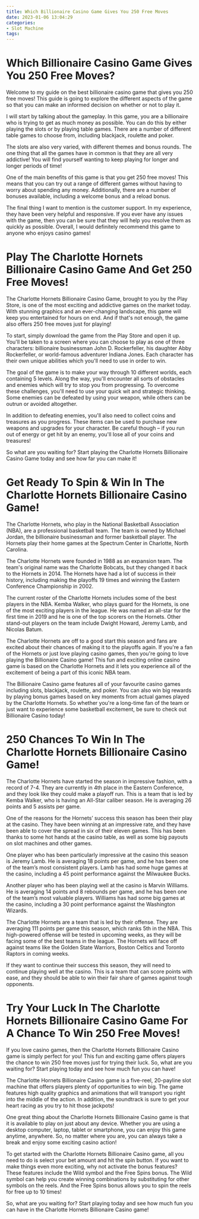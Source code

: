 ```yaml
---
title: Which Billionaire Casino Game Gives You 250 Free Moves
date: 2023-01-06 13:04:29
categories:
- Slot Machine
tags:
---
```



#  Which Billionaire Casino Game Gives You 250 Free Moves?

Welcome to my guide on the best billionaire casino game that gives you 250 free moves! This guide is going to explore the different aspects of the game so that you can make an informed decision on whether or not to play it.

I will start by talking about the gameplay. In this game, you are a billionaire who is trying to get as much money as possible. You can do this by either playing the slots or by playing table games. There are a number of different table games to choose from, including blackjack, roulette and poker.

The slots are also very varied, with different themes and bonus rounds. The one thing that all the games have in common is that they are all very addictive! You will find yourself wanting to keep playing for longer and longer periods of time!

One of the main benefits of this game is that you get 250 free moves! This means that you can try out a range of different games without having to worry about spending any money. Additionally, there are a number of bonuses available, including a welcome bonus and a reload bonus.

The final thing I want to mention is the customer support. In my experience, they have been very helpful and responsive. If you ever have any issues with the game, then you can be sure that they will help you resolve them as quickly as possible. Overall, I would definitely recommend this game to anyone who enjoys casino games!

#  Play The Charlotte Hornets Billionaire Casino Game And Get 250 Free Moves!

The Charlotte Hornets Billionaire Casino Game, brought to you by the Play Store, is one of the most exciting and addictive games on the market today. With stunning graphics and an ever-changing landscape, this game will keep you entertained for hours on end. And if that's not enough, the game also offers 250 free moves just for playing!

To start, simply download the game from the Play Store and open it up. You'll be taken to a screen where you can choose to play as one of three characters: billionaire businessman John D. Rockerfeller, his daughter Abby Rockerfeller, or world-famous adventurer Indiana Jones. Each character has their own unique abilities which you'll need to use in order to win.

The goal of the game is to make your way through 10 different worlds, each containing 5 levels. Along the way, you'll encounter all sorts of obstacles and enemies which will try to stop you from progressing. To overcome these challenges, you'll need to use your quick wit and strategic thinking. Some enemies can be defeated by using your weapon, while others can be outrun or avoided altogether.

In addition to defeating enemies, you'll also need to collect coins and treasures as you progress. These items can be used to purchase new weapons and upgrades for your character. Be careful though – if you run out of energy or get hit by an enemy, you'll lose all of your coins and treasures!

So what are you waiting for? Start playing the Charlotte Hornets Billionaire Casino Game today and see how far you can make it!

#  Get Ready To Spin & Win In The Charlotte Hornets Billionaire Casino Game!

The Charlotte Hornets, who play in the National Basketball Association (NBA), are a professional basketball team. The team is owned by Michael Jordan, the billionaire businessman and former basketball player. The Hornets play their home games at the Spectrum Center in Charlotte, North Carolina.

The Charlotte Hornets were founded in 1988 as an expansion team. The team's original name was the Charlotte Bobcats, but they changed it back to the Hornets in 2014. The Hornets have had a lot of success in their history, including making the playoffs 19 times and winning the Eastern Conference Championship in 2002.

The current roster of the Charlotte Hornets includes some of the best players in the NBA. Kemba Walker, who plays guard for the Hornets, is one of the most exciting players in the league. He was named an all-star for the first time in 2019 and he is one of the top scorers on the Hornets. Other stand-out players on the team include Dwight Howard, Jeremy Lamb, and Nicolas Batum.

The Charlotte Hornets are off to a good start this season and fans are excited about their chances of making it to the playoffs again. If you're a fan of the Hornets or just love playing casino games, then you're going to love playing the Billionaire Casino game! This fun and exciting online casino game is based on the Charlotte Hornets and it lets you experience all of the excitement of being a part of this iconic NBA team.

The Billionaire Casino game features all of your favourite casino games including slots, blackjack, roulette, and poker. You can also win big rewards by playing bonus games based on key moments from actual games played by the Charlotte Hornets. So whether you're a long-time fan of the team or just want to experience some basketball excitement, be sure to check out Billionaire Casino today!

#  250 Chances To Win In The Charlotte Hornets Billionaire Casino Game!

The Charlotte Hornets have started the season in impressive fashion, with a record of 7-4. They are currently in 4th place in the Eastern Conference, and they look like they could make a playoff run. This is a team that is led by Kemba Walker, who is having an All-Star caliber season. He is averaging 26 points and 5 assists per game.

One of the reasons for the Hornets’ success this season has been their play at the casino. They have been winning at an impressive rate, and they have been able to cover the spread in six of their eleven games. This has been thanks to some hot hands at the casino table, as well as some big payouts on slot machines and other games.

One player who has been particularly impressive at the casino this season is Jeremy Lamb. He is averaging 18 points per game, and he has been one of the team’s most consistent players. Lamb has had some huge games at the casino, including a 45 point performance against the Milwaukee Bucks.

 Another player who has been playing well at the casino is Marvin Williams. He is averaging 14 points and 8 rebounds per game, and he has been one of the team’s most valuable players. Williams has had some big games at the casino, including a 30 point performance against the Washington Wizards.

The Charlotte Hornets are a team that is led by their offense. They are averaging 111 points per game this season, which ranks 5th in the NBA. This high-powered offense will be tested in upcoming weeks, as they will be facing some of the best teams in the league. The Hornets will face off against teams like the Golden State Warriors, Boston Celtics and Toronto Raptors in coming weeks.

If they want to continue their success this season, they will need to continue playing well at the casino. This is a team that can score points with ease, and they should be able to win their fair share of games against tough opponents.

#  Try Your Luck In The Charlotte Hornets Billionaire Casino Game For A Chance To Win 250 Free Moves!

If you love casino games, then the Charlotte Hornets Billionaire Casino game is simply perfect for you! This fun and exciting game offers players the chance to win 250 free moves just for trying their luck. So, what are you waiting for? Start playing today and see how much fun you can have!

The Charlotte Hornets Billionaire Casino game is a five-reel, 20-payline slot machine that offers players plenty of opportunities to win big. The game features high quality graphics and animations that will transport you right into the middle of the action. In addition, the soundtrack is sure to get your heart racing as you try to hit those jackpots!

One great thing about the Charlotte Hornets Billionaire Casino game is that it is available to play on just about any device. Whether you are using a desktop computer, laptop, tablet or smartphone, you can enjoy this game anytime, anywhere. So, no matter where you are, you can always take a break and enjoy some exciting casino action!

To get started with the Charlotte Hornets Billionaire Casino game, all you need to do is select your bet amount and hit the spin button. If you want to make things even more exciting, why not activate the bonus features? These features include the Wild symbol and the Free Spins bonus. The Wild symbol can help you create winning combinations by substituting for other symbols on the reels. And the Free Spins bonus allows you to spin the reels for free up to 10 times!

So, what are you waiting for? Start playing today and see how much fun you can have in the Charlotte Hornets Billionaire Casino game!